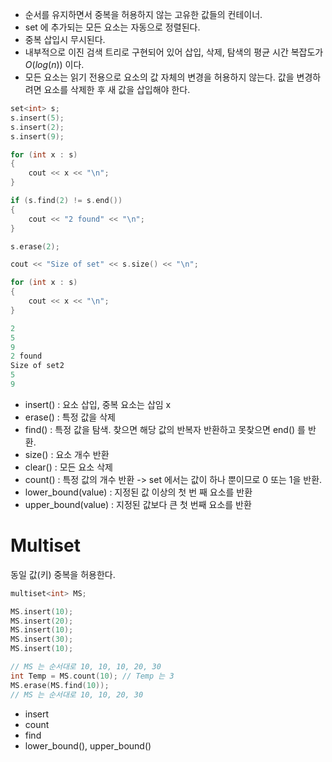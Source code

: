 - 순서를 유지하면서 중복을 허용하지 않는 고유한 값들의 컨테이너.
- set 에 추가되는 모든 요소는 자동으로 정렬된다.
- 중복 삽입시 무시된다.
- 내부적으로 이진 검색 트리로 구현되어 있어 삽입, 삭제, 탐색의 평균 시간 복잡도가 $O(log(n))$ 이다.
- 모든 요소는 읽기 전용으로 요소의 값 자체의 변경을 허용하지 않는다. 값을 변경하려면 요소를 삭제한 후 새 값을 삽입해야 한다.

```c++
set<int> s;
s.insert(5);
s.insert(2);
s.insert(9);

for (int x : s)
{
	cout << x << "\n";
}

if (s.find(2) != s.end())
{
	cout << "2 found" << "\n";
}

s.erase(2);

cout << "Size of set" << s.size() << "\n";

for (int x : s)
{
	cout << x << "\n";
}
```

```c++
2
5
9
2 found
Size of set2
5
9
```

- insert() : 요소 삽입, 중복 요소는 삽임 x
- erase() : 특정 값을 삭제
- find() : 특정 값을 탐색. 찾으면 해당 값의 반복자 반환하고 못찾으면 end() 를 반환.
- size() : 요소 개수 반환
- clear() : 모든 요소 삭제
- count() : 특정 값의 개수 반환 -> set 에서는 값이 하나 뿐이므로 0 또는 1을 반환.
- lower_bound(value) : 지정된 값 이상의 첫 번 째 요소를 반환
- upper_bound(value) : 지정된 값보다 큰 첫 번째 요소를 반환


# Multiset

동일 값(키) 중복을 허용한다.

```c++
multiset<int> MS;

MS.insert(10);
MS.insert(20);
MS.insert(10);
MS.insert(30);
MS.insert(10);

// MS 는 순서대로 10, 10, 10, 20, 30
int Temp = MS.count(10); // Temp 는 3
MS.erase(MS.find(10));
// MS 는 순서대로 10, 10, 20, 30
```

- insert
- count
- find
- lower_bound(), upper_bound()